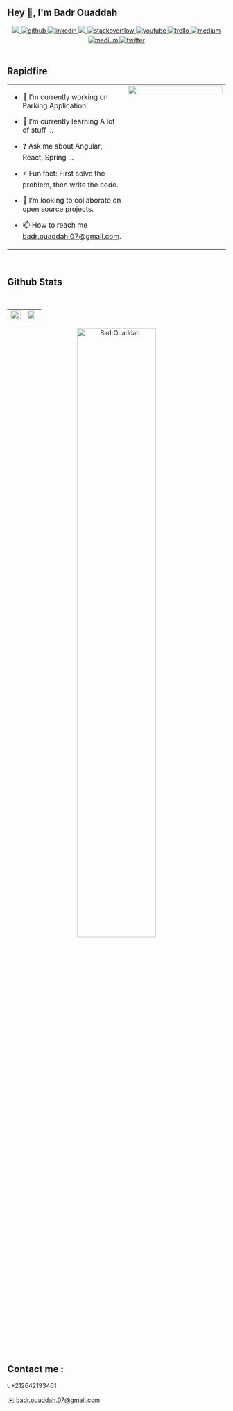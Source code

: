 ## Hey 👋, I'm Badr Ouaddah  

<div align="center">
<a href="mailto:badr.ouaddah.07@gmail.com" target="_blank">
<img src=https://img.shields.io/badge/Gmail-D14836?style=for-the-badge&logo=gmail&logoColor=white />
</a>
<a href="https://github.com/BadrOuaddah" target="_blank">
<img src=https://img.shields.io/badge/github-%2324292e.svg?&style=for-the-badge&logo=github&logoColor=white alt=github style="margin-bottom: 5px;" />
</a>
<a href="https://linkedin.com/in/badr-ouaddah-85970a257/" target="_blank">
<img src=https://img.shields.io/badge/linkedin-%231E77B5.svg?&style=for-the-badge&logo=linkedin&logoColor=white alt=linkedin style="margin-bottom: 5px;" />
</a> 
<a href="https://www.hackerrank.com/badr_ouaddah_07?hr_r=1" target="_blank">
<img src=https://img.shields.io/badge/-Hackerrank-2EC866?style=for-the-badge&logo=HackerRank&logoColor=white />
</a>
<a href="https://stackoverflow.com/users/20685890" target="_blank">
<img src=https://img.shields.io/badge/stackoverflow-%23F28032.svg?&style=for-the-badge&logo=stackoverflow&logoColor=white alt=stackoverflow style="margin-bottom: 5px;" />
</a> 
<a href="https://www.youtube.com/@BadrOuaddah" target="_blank">
<img src=https://img.shields.io/badge/youtube-%23EE4831.svg?&style=for-the-badge&logo=youtube&logoColor=white alt=youtube style="margin-bottom: 5px;" />
</a>  
<a href="https://trello.com/u/badrouaddah" target="_blank">
<img src=https://img.shields.io/badge/Trello-0052CC?style=for-the-badge&logo=trello&logoColor=white alt=trello style="margin-bottom: 5px;" />
</a> 
<a href="https://medium.com/@badr.ouaddah.07" target="_blank">
<img src=https://img.shields.io/badge/Medium-12100E?style=for-the-badge&logo=medium&logoColor=white alt=medium style="margin-bottom: 5px;" />
</a>
<a href="https://gitlab.com/badr.ouaddah.07" target="_blank">
  <img src=https://img.shields.io/badge/GitLab-330F63?style=for-the-badge&logo=gitlab&logoColor=white alt=medium style="margin-bottom: 5px;" />
</a>
<a href="https://twitter.com/@BadrOuaddah" target="_blank">
<img src=https://img.shields.io/badge/X-%23000000.svg?style=for-the-badge&logo=X&logoColor=white alt=twitter style="margin-bottom: 5px;" />
</a>
</div> 
<br/>  

## Rapidfire  
<table><tr><td valign="top" width="50%">

- 🔭 I’m currently working on Parking Application.
  

- 🌱 I’m currently learning A lot of stuff ...  
  

- ❓ Ask me about Angular, React, Spring ...  
  

- ⚡ Fun fact: First solve the problem, then write the code.  
  

- 👯 I’m looking to collaborate on open source projects.  
  

- 📫 How to reach me badr.ouaddah.07@gmail.com.


</td><td valign="top" width="50%">
<div align="center">
<img src="https://user-images.githubusercontent.com/26146907/193597966-b9fab9ac-5f43-4aa2-b43d-0bb3a9d10955.gif" align="center" style="width: 100%" />
</div>  
</td></tr></table>  
<br/>  

## Github Stats
<br/>
<div align="center">
  <table><tr><td valign="top" width="50%">

<img src="https://github-readme-stats.vercel.app/api?username=BadrOuaddah&show_icons=true&locale=en" align="left" style="width: 100%" />

</td><td valign="top" width="50%">

<img src="https://github-readme-stats.vercel.app/api/top-langs?username=BadrOuaddah&layout=compact" align="left" style="width: 80%" />

</td></tr></table>  
<img width= "60%" align="center" src="https://github-readme-streak-stats.herokuapp.com/?user=BadrOuaddah&" alt="BadrOuaddah" />
</div>
<br/>

## Contact me :  

📞 +212642193461

✉️ badr.ouaddah.07@gmail.com  

